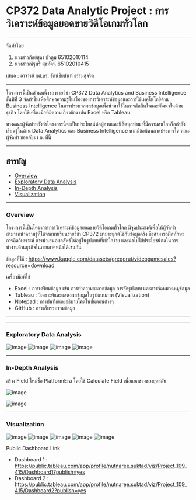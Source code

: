 # CP372 Data Analytic Project : การวิเคราะห์ข้อมูลยอดขายวิดีโอเกมทั่วโลก

---

จัดทำโดย
1. นางสาวกัลย์สุดา บัวตูม 65102010114
2. นางสาวณัฐนรี ศุขทัตน์ 65102010415

เสนอ : อาจารย์ ผศ.ดร. รัตน์ชัยนันท์ ธรรมสุจริต

---

โครงการนี้เป็นส่วนหนึ่งของรายวิชา CP372 Data Analytics and Business Intelligence ชั้นปีที่ 3 จัดทำขึ้นเพื่อศึกษาความรู้ในเรื่องของการวิเคราะห์ข้อมูลและการใช้เทคโนโลยีด้าน Business Intelligence ในการประมวลผลข้อมูลเพื่อนำมาใช้ในการตัดสินใจและพัฒนาในด้านธุรกิจ โดยใช้เครื่องมือที่มีความเกี่ยวข้อง เช่น Excel หรือ Tableau

ทางคณะผู้จัดทำหวังว่าโครงการนี้จะเป็นประโยชน์ต่อผู้อ่านและนิสิตทุกท่าน ที่มีความสนใจหรือกำลังเรียนรู้ในด้าน Data Analytics และ Business Intelligence หากมีข้อผิดพลาดประการใด คณะผู้จัดทำ ขออภัยมา ณ ที่นี้

---

## สารบัญ
- [Overview](#Overview)
- [Exploratory Data Analysis](#Exploratory-Data-Analysis)
- [In-Depth Analysis](#In-Depth-Analysis)
- [Visualization](#Visualization)

---
### Overview
โครงการนี้เป็นโครงการการวิเคราะห์ข้อมูลยอดขายวิดีโอเกมทั่วโลก มีจุดประสงค์เพื่อให้ผู้จัดทำสามารถนำความรู้ที่ได้จากบทเรียนรายวิชา CP372 มาประยุกต์ใช้กับข้อมูลจริง ซึ่งสามารถฝึกทักษะการคิดวิเคราะห์ การนำเสนอผลลัพธ์ให้อยู่ในรูปแบบที่เข้าใจง่าย และนำไปใช้ประโยชน์ต่อในการทำงานด้านธุรกิจในภายภาคหน้าได้เช่นกัน

ข้อมูลที่ใช้ : https://www.kaggle.com/datasets/gregorut/videogamesales?resource=download

เครื่องมือที่ใช้
- Excel : การเตรียมข้อมูล เช่น การทำความสะอาดข้อมูล การจัดรูปแบบ และการจัดหมวดหมู่ข้อมูล
- Tableau : วิเคราะห์และแสดงผลข้อมูลในรูปแบบภาพ (Visualization)
- Notepad : การบันทึกและอธิบายโค้ดในขั้นตอนต่างๆ
- GitHub : การเก็บรวบรวมข้อมูล

---



---


### Exploratory Data Analysis 
![image](https://github.com/user-attachments/assets/92bbd81a-10de-4f30-bdcf-784764395b1f)
![image](https://github.com/user-attachments/assets/0c4ef0c7-8697-4c36-a9b5-0b379c298a49)
![image](https://github.com/user-attachments/assets/b8739379-0105-4c6e-a2c7-d23f4fb3dbd6)
![image](https://github.com/user-attachments/assets/1db15267-57ee-49db-8942-1954356759e6)

---

### In-Depth Analysis
สร้าง Field ใหม่ชื่อ PlatformEra โดยใช้ Calculate Field เพื่อแยกช่วงของยุคสมัย

![image](https://github.com/user-attachments/assets/345c0624-180b-4212-93cb-e4285631f8f6)


![image](https://github.com/user-attachments/assets/a2b1f725-1ff5-4adb-83ad-0881735e65a1)

---

### Visualization
![image](https://github.com/user-attachments/assets/dd39db57-6c6f-404f-960a-a220397c9b27)
![image](https://github.com/user-attachments/assets/c772081c-4816-447b-bc0a-23b3d789c668)
![image](https://github.com/user-attachments/assets/b2299f04-02b9-4656-bce2-6c60b8b05c42)
![image](https://github.com/user-attachments/assets/63df8136-26ed-4c46-b821-412eadefb563)
![image](https://github.com/user-attachments/assets/5eed8502-ecd8-4ed1-a23d-786c880353a7)

Public Dashboard Link
- Dashboard 1 : https://public.tableau.com/app/profile/nutnaree.suktad/viz/Project_109_415/Dashboard1?publish=yes
- Dashboard 2 : https://public.tableau.com/app/profile/nutnaree.suktad/viz/Project_109_415/Dashboard2?publish=yes


